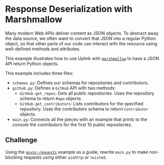 # Response Deserialization with Marshmallow

Many modern Web APIs deliver content as JSON objects. To abstract away
the data source, we often want to convert that JSON into a regular
Python object, so that other parts of our code can interact with the
resource using well-defined methods and attributes.

This example illustrates how to use Uplink with
[`marshmallow`](https://marshmallow.readthedocs.io/en/latest/) to
have a JSON API return Python objects.

This example includes three files:

- `schemas.py`: Defines our schemas for repositories and contributors.
- `github.py`: Defines a `GitHub` API with two methods:
    - `GitHub.get_repos`: Gets all public repositories. Uses the
        repository schema to return `Repo` objects.
    - `GitHub.get_contributors`: Lists contributors for the specified repository.
       Uses the contributors schema to return `Contributor` objects.
- `main.py`: Connects all the pieces with an example that prints to the
   console the contributors for the first 10 public repositories.

## Challenge
Using the [`async-requests`](../async-requests/) example
as a guide, rewrite `main.py` to make non-blocking requests using
either `aiohttp` or `twisted`.

